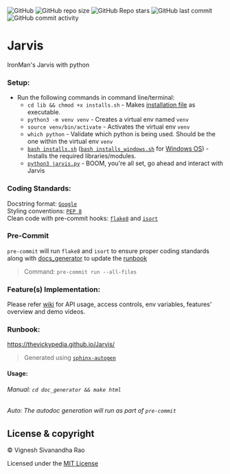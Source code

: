 ![GitHub](https://img.shields.io/github/license/thevickypedia/Jarvis) 
![GitHub repo size](https://img.shields.io/github/repo-size/thevickypedia/Jarvis) 
![GitHub Repo stars](https://img.shields.io/github/stars/thevickypedia/Jarvis) 
![GitHub last commit](https://img.shields.io/github/last-commit/thevickypedia/Jarvis) 
![GitHub commit activity](https://img.shields.io/github/commit-activity/y/thevickypedia/Jarvis)

# Jarvis
IronMan's Jarvis with python

### Setup:
   - Run the following commands in command line/terminal:
        - `cd lib && chmod +x installs.sh` - Makes [installation file](lib/installs.sh) as executable.
        - `python3 -m venv venv` - Creates a virtual env named `venv`
        - `source venv/bin/activate` - Activates the virtual env `venv`
        - `which python` - Validate which python is being used. Should be the one within the virtual env `venv`
        - [`bash installs.sh`](lib/installs.sh) ([`bash installs_windows.sh`](lib/installs_windows.sh) for 
          [Windows OS](https://github.com/thevickypedia/Jarvis/wiki#windows-os)) - 
          Installs the required libraries/modules.
        - [`python3 jarvis.py`](jarvis.py) - BOOM, you're all set, go ahead and interact with Jarvis

### Coding Standards:
Docstring format: [`Google`](https://google.github.io/styleguide/pyguide.html#38-comments-and-docstrings) <br>
Styling conventions: [`PEP 8`](https://www.python.org/dev/peps/pep-0008/) <br>
Clean code with pre-commit hooks: [`flake8`](https://flake8.pycqa.org/en/latest/) and 
[`isort`](https://pycqa.github.io/isort/)

### Pre-Commit
`pre-commit` will run `flake8` and `isort` to ensure proper coding standards along with [docs_generator](gen_docs.sh) 
to update the [runbook](#Runbook)
> Command: `pre-commit run --all-files`

### Feature(s) Implementation:
Please refer [wiki](https://github.com/thevickypedia/Jarvis/wiki) for API usage, access controls, env variables, 
features' overview and demo videos.

### Runbook:
https://thevickypedia.github.io/Jarvis/

> Generated using [`sphinx-autogen`](https://www.sphinx-doc.org/en/master/man/sphinx-autogen.html)

#### Usage:
<h6>Manual: <code>cd doc_generator && make html</code><h6>
<h6>Auto: The autodoc generation will run as part of <code>pre-commit</code></h6>

## License & copyright

&copy; Vignesh Sivanandha Rao

Licensed under the [MIT License](LICENSE)

